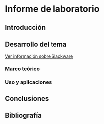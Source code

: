 # Informe de laboratorio

## Introducción

## Desarrollo del tema 
[Ver información sobre Slackware](Slackware.md)

### Marco teórico
### Uso y aplicaciones

## Conclusiones 

## Bibliografía 

